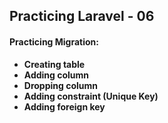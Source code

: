 <!DOCTYPE html>
<html>
<body>

  <h2>Practicing Laravel - 06</h2>
  <h4>Practicing Migration:</h4>
  <ul>
    <li><b>Creating table</b></li>
    <li><b>Adding column</b></li>
    <li><b>Dropping column</b></li>    
    <li><b>Adding constraint (Unique Key)</b></li>
    <li><b>Adding foreign key</b></li> 
  </ul>  

</body>
</html>
